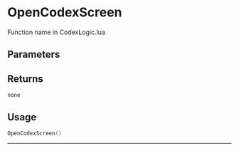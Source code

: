 # OpenCodexScreen
Function name in CodexLogic.lua
## Parameters

## Returns
`none`
## Usage
```lua
OpenCodexScreen()
```
---
